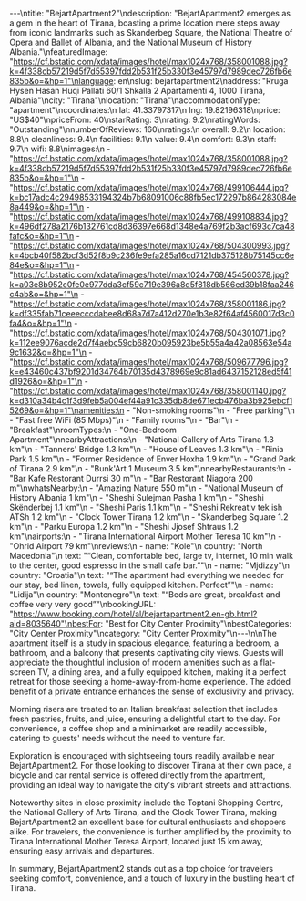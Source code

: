 ---\ntitle: "BejartApartment2"\ndescription: "BejartApartment2 emerges as a gem in the heart of Tirana, boasting a prime location mere steps away from iconic landmarks such as Skanderbeg Square, the National Theatre of Opera and Ballet of Albania, and the National Museum of History Albania."\nfeaturedImage: "https://cf.bstatic.com/xdata/images/hotel/max1024x768/358001088.jpg?k=4f338cb57219d5f7d55397fdd2b531f25b330f3e45797d7989dec726fb6e835b&o=&hp=1"\nlanguage: en\nslug: bejartapartment2\naddress: "Rruga Hysen Hasan Huqi Pallati 60/1 Shkalla 2 Apartamenti 4, 1000 Tirana, Albania"\ncity: "Tirana"\nlocation: "Tirana"\naccommodationType: "apartment"\ncoordinates:\n  lat: 41.33797317\n  lng: 19.82196318\nprice: "US$40"\npriceFrom: 40\nstarRating: 3\nrating: 9.2\nratingWords: "Outstanding"\nnumberOfReviews: 160\nratings:\n  overall: 9.2\n  location: 8.8\n  cleanliness: 9.4\n  facilities: 9.1\n  value: 9.4\n  comfort: 9.3\n  staff: 9.7\n  wifi: 8.8\nimages:\n  - "https://cf.bstatic.com/xdata/images/hotel/max1024x768/358001088.jpg?k=4f338cb57219d5f7d55397fdd2b531f25b330f3e45797d7989dec726fb6e835b&o=&hp=1"\n  - "https://cf.bstatic.com/xdata/images/hotel/max1024x768/499106444.jpg?k=bc17adc4c29498533194324b7b68091006c88fb5ec172297b864283084e8a449&o=&hp=1"\n  - "https://cf.bstatic.com/xdata/images/hotel/max1024x768/499108834.jpg?k=496df278a2176b132761cd8d36397e668d1348e4a769f2b3acf693c7ca48fafc&o=&hp=1"\n  - "https://cf.bstatic.com/xdata/images/hotel/max1024x768/504300993.jpg?k=4bcb40f582bcf3d52f8b9c236fe9efa285a16cd7121db375128b75145cc6e84e&o=&hp=1"\n  - "https://cf.bstatic.com/xdata/images/hotel/max1024x768/454560378.jpg?k=a03e8b952c0fe0e977dda3cf59c719e396a8d5f818db566ed39b18faa246c4ab&o=&hp=1"\n  - "https://cf.bstatic.com/xdata/images/hotel/max1024x768/358001186.jpg?k=df335fab71ceeecccdabee8d68a7d7a412d270e1b3e82f64af4560017d3c0fa4&o=&hp=1"\n  - "https://cf.bstatic.com/xdata/images/hotel/max1024x768/504301071.jpg?k=112ee9076acde2d7f4aebc59cb6820b095923be5b55a4a42a08563e54a9c1632&o=&hp=1"\n  - "https://cf.bstatic.com/xdata/images/hotel/max1024x768/509677796.jpg?k=e43460c437bf9201d34764b70135d4378969e9c81ad6437152128ed5f41d1926&o=&hp=1"\n  - "https://cf.bstatic.com/xdata/images/hotel/max1024x768/358001140.jpg?k=d310a34b4c1f3d9feb5a004ef44a91c335db8de671ecb476ba3b925ebcf15269&o=&hp=1"\namenities:\n  - "Non-smoking rooms"\n  - "Free parking"\n  - "Fast free WiFi (85 Mbps)"\n  - "Family rooms"\n  - "Bar"\n  - "Breakfast"\nroomTypes:\n  - "One-Bedroom Apartment"\nnearbyAttractions:\n  - "National Gallery of Arts Tirana 1.3 km"\n  - "Tanners' Bridge 1.3 km"\n  - "House of Leaves 1.3 km"\n  - "Rinia Park 1.5 km"\n  - "Former Residence of Enver Hoxha 1.9 km"\n  - "Grand Park of Tirana 2.9 km"\n  - "Bunk'Art 1 Museum 3.5 km"\nnearbyRestaurants:\n  - "Bar Kafe Restorant Durrsi 30 m"\n  - "Bar Restorant Niagora 200 m"\nwhatsNearby:\n  - "Amazing Nature 550 m"\n  - "National Museum of History Albania 1 km"\n  - "Sheshi Sulejman Pasha 1 km"\n  - "Sheshi Skënderbej 1.1 km"\n  - "Sheshi Paris 1.1 km"\n  - "Sheshi Rekreativ tek ish ATSh 1.2 km"\n  - "Clock Tower Tirana 1.2 km"\n  - "Skanderbeg Square 1.2 km"\n  - "Parku Europa 1.2 km"\n  - "Sheshi Jjosef Shtraus 1.2 km"\nairports:\n  - "Tirana International Airport Mother Teresa 10 km"\n  - "Ohrid Airport 79 km"\nreviews:\n  - name: "Kole"\n    country: "North Macedonia"\n    text: "“Clean, comfortable bed, large tv, internet, 10 min walk to the center, good espresso in the small cafe bar.”"\n  - name: "Mjdizzy"\n    country: "Croatia"\n    text: "“The apartment had everything we needed for our stay, bed linen, towels, fully equipped kitchen. Perfect”"\n  - name: "Lidija"\n    country: "Montenegro"\n    text: "“Beds are great, breakfast and coffee very very good”"\nbookingURL: "https://www.booking.com/hotel/al/bejartapartment2.en-gb.html?aid=8035640"\nbestFor: "Best for City Center Proximity"\nbestCategories: "City Center Proximity"\ncategory: "City Center Proximity"\n---\n\nThe apartment itself is a study in spacious elegance, featuring a bedroom, a bathroom, and a balcony that presents captivating city views. Guests will appreciate the thoughtful inclusion of modern amenities such as a flat-screen TV, a dining area, and a fully equipped kitchen, making it a perfect retreat for those seeking a home-away-from-home experience. The added benefit of a private entrance enhances the sense of exclusivity and privacy.

Morning risers are treated to an Italian breakfast selection that includes fresh pastries, fruits, and juice, ensuring a delightful start to the day. For convenience, a coffee shop and a minimarket are readily accessible, catering to guests' needs without the need to venture far.

Exploration is encouraged with sightseeing tours readily available near BejartApartment2. For those looking to discover Tirana at their own pace, a bicycle and car rental service is offered directly from the apartment, providing an ideal way to navigate the city's vibrant streets and attractions.

Noteworthy sites in close proximity include the Toptani Shopping Centre, the National Gallery of Arts Tirana, and the Clock Tower Tirana, making BejartApartment2 an excellent base for cultural enthusiasts and shoppers alike. For travelers, the convenience is further amplified by the proximity to Tirana International Mother Teresa Airport, located just 15 km away, ensuring easy arrivals and departures.

In summary, BejartApartment2 stands out as a top choice for travelers seeking comfort, convenience, and a touch of luxury in the bustling heart of Tirana.